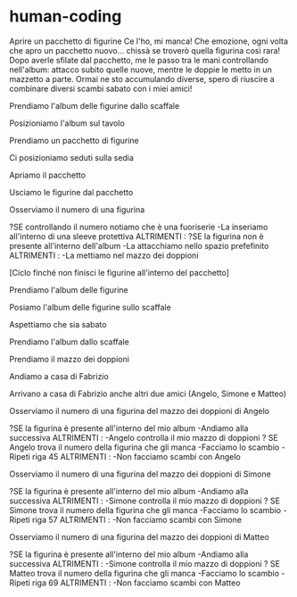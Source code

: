 # human-coding

Aprire un pacchetto di figurine
Ce l'ho, mi manca!
Che emozione, ogni volta che apro un pacchetto nuovo... chissà se troverò quella figurina così rara!
Dopo averle sfilate dal pacchetto, me le passo tra le mani controllando nell'album: attacco subito quelle nuove, mentre le doppie le metto in un mazzetto a parte. Ormai ne sto accumulando diverse, spero di riuscire a combinare diversi scambi sabato con i miei amici!

<!-- Preparazione postazione sbusto -->

Prendiamo l'album delle figurine dallo scaffale

Posizioniamo l'album sul tavolo

Prendiamo un pacchetto di figurine

Ci posizioniamo seduti sulla sedia

<!-- /Preparazione postazione sbusto -->

<!-- Apertura pacchetto -->

Apriamo il pacchetto

Usciamo le figurine dal pacchetto

Osserviamo il numero di una figurina

?SE controllando il numero notiamo che è una fuoriserie
-La inseriamo all'interno di una sleeve protettiva
ALTRIMENTI :
?SE la figurina non è presente all'interno dell'album
-La attacchiamo nello spazio prefefinito
ALTRIMENTI :
-La mettiamo nel mazzo dei doppioni

[Ciclo finché non finisci le figurine all'interno del pacchetto]

Prendiamo l'album delle figurine

Posiamo l'album delle figurine sullo scaffale

<!-- /Apertura pacchetto -->

<!-- Scambio con gli amici -->

Aspettiamo che sia sabato

Prendiamo l'album dallo scaffale

Prendiamo il mazzo dei doppioni

Andiamo a casa di Fabrizio

Arrivano a casa di Fabrizio anche altri due amici (Angelo, Simone e Matteo)

Osserviamo il numero di una figurina del mazzo dei doppioni di Angelo

?SE la figurina è presente all'interno del mio album
-Andiamo alla successiva
ALTRIMENTI :
-Angelo controlla il mio mazzo di doppioni
? SE Angelo trova il numero della figurina che gli manca
-Facciamo lo scambio
-Ripeti riga 45
ALTRIMENTI :
-Non facciamo scambi con Angelo

Osserviamo il numero di una figurina del mazzo dei doppioni di Simone

?SE la figurina è presente all'interno del mio album
-Andiamo alla successiva
ALTRIMENTI :
-Simone controlla il mio mazzo di doppioni
? SE Simone trova il numero della figurina che gli manca
-Facciamo lo scambio
-Ripeti riga 57
ALTRIMENTI :
-Non facciamo scambi con Simone

Osserviamo il numero di una figurina del mazzo dei doppioni di Matteo

?SE la figurina è presente all'interno del mio album
-Andiamo alla successiva
ALTRIMENTI :
-Simone controlla il mio mazzo di doppioni
? SE Matteo trova il numero della figurina che gli manca
-Facciamo lo scambio
-Ripeti riga 69
ALTRIMENTI :
-Non facciamo scambi con Matteo

<!-- /Scambio con gli amici -->
